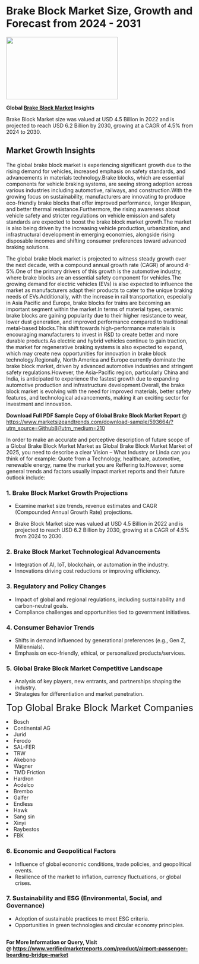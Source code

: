 <H1>Brake Block Market Size, Growth and Forecast from 2024 - 2031</H1><img class="aligncenter size-medium wp-image-584254" src="https://thirdeyenews.in/wp-content/uploads/2024/09/Global-Market-Research-300x168.jpeg" alt="" width="300" height="168" /><p><strong>Global&nbsp;<a href="https://www.marketsizeandtrends.com/download-sample/593664/?utm_source=Github8j?utm_medium=210">Brake Block Market</a> Insights</strong></p><p>Brake Block Market size was valued at USD 4.5 Billion in 2022 and is projected to reach USD 6.2 Billion by 2030, growing at a CAGR of 4.5% from 2024 to 2030.</p><p><h2>Market Growth Insights</h2> <p>The global brake block market is experiencing significant growth due to the rising demand for vehicles, increased emphasis on safety standards, and advancements in materials technology.Brake blocks, which are essential components for vehicle braking systems, are seeing strong adoption across various industries including automotive, railways, and construction.With the growing focus on sustainability, manufacturers are innovating to produce eco-friendly brake blocks that offer improved performance, longer lifespan, and better thermal resistance.Furthermore, the rising awareness about vehicle safety and stricter regulations on vehicle emission and safety standards are expected to boost the brake block market growth.The market is also being driven by the increasing vehicle production, urbanization, and infrastructural development in emerging economies, alongside rising disposable incomes and shifting consumer preferences toward advanced braking solutions.</p> <p>The global brake block market is projected to witness steady growth over the next decade, with a compound annual growth rate (CAGR) of around 4-5%.One of the primary drivers of this growth is the automotive industry, where brake blocks are an essential safety component for vehicles.The growing demand for electric vehicles (EVs) is also expected to influence the market as manufacturers adapt their products to cater to the unique braking needs of EVs.Additionally, with the increase in rail transportation, especially in Asia Pacific and Europe, brake blocks for trains are becoming an important segment within the market.In terms of material types, ceramic brake blocks are gaining popularity due to their higher resistance to wear, lower dust generation, and improved performance compared to traditional metal-based blocks.This shift towards high-performance materials is encouraging manufacturers to invest in R&D to create better and more durable products.As electric and hybrid vehicles continue to gain traction, the market for regenerative braking systems is also expected to expand, which may create new opportunities for innovation in brake block technology.Regionally, North America and Europe currently dominate the brake block market, driven by advanced automotive industries and stringent safety regulations.However, the Asia-Pacific region, particularly China and India, is anticipated to experience the fastest growth due to expanding automotive production and infrastructure development.Overall, the brake block market is evolving with the need for improved materials, better safety features, and technological advancements, making it an exciting sector for investment and innovation.</p> <p><span class=""><strong>Download Full PDF Sample Copy of Global Brake Block Market Report</strong> @ <a href="https://www.marketsizeandtrends.com/download-sample/593664/?utm_source=Github8j?utm_medium=210" target="_blank">https://www.marketsizeandtrends.com/download-sample/593664/?utm_source=Github8j?utm_medium=210</a></span></p><p>In order to make an accurate and perceptive description of future scope of a Global&nbsp;Brake Block Market Market as Global&nbsp;Brake Block Market Market of 2025, you need to describe a clear Vision &ndash; What Industry or Linda can you think of for example: Quote from a Technology, healthcare, automotive, renewable energy, name the market you are Reffering to.However, some general trends and factors usually impact market reports and their future outlook include:</p><h3>1.&nbsp;<strong>Brake Block Market Growth Projections</strong></h3><ul><li>Examine market size trends, revenue estimates and CAGR (Compounded Annual Growth Rate) projections.</li><li><p>Brake Block Market size was valued at USD 4.5 Billion in 2022 and is projected to reach USD 6.2 Billion by 2030, growing at a CAGR of 4.5% from 2024 to 2030.</p></li></ul><h3>2.&nbsp;<strong>Brake Block Market Technological Advancements</strong></h3><ul><li>Integration of AI, IoT, blockchain, or automation in the industry.</li><li>Innovations driving cost reductions or improving efficiency.</li></ul><h3>3.&nbsp;<strong>Regulatory and Policy Changes</strong></h3><ul><li>Impact of global and regional regulations, including sustainability and carbon-neutral goals.</li><li>Compliance challenges and opportunities tied to government initiatives.</li></ul><h3>4.&nbsp;<strong>Consumer Behavior Trends</strong></h3><ul><li>Shifts in demand influenced by generational preferences (e.g., Gen Z, Millennials).</li><li>Emphasis on eco-friendly, ethical, or personalized products/services.</li></ul><h3>5.&nbsp;<strong>Global Brake Block Market Competitive Landscape</strong></h3><ul><li>Analysis of key players, new entrants, and partnerships shaping the industry.</li><li>Strategies for differentiation and market penetration.</li></ul><p data-pm-slice="1 1 []"><span style="color: inherit; font-family: inherit; font-size: 25px;">Top Global Brake Block Market Companies</span></p><div class="" data-test-id=""><p><li>Bosch</li><li> Continental AG</li><li> Jurid</li><li> Ferodo</li><li> SAL-FER</li><li> TRW</li><li> Akebono</li><li> Wagner</li><li> TMD Friction</li><li> Hardron</li><li> Acdelco</li><li> Brembo</li><li> Galfer</li><li> Endless</li><li> Hawk</li><li> Sang sin</li><li> Xinyi</li><li> Raybestos</li><li> FBK</li></p></div><h3>6.&nbsp;<strong>Economic and Geopolitical Factors</strong></h3><ul><li>Influence of global economic conditions, trade policies, and geopolitical events.</li><li>Resilience of the market to inflation, currency fluctuations, or global crises.</li></ul><h3>7.&nbsp;<strong>Sustainability and ESG (Environmental, Social, and Governance)</strong></h3><ul><li>Adoption of sustainable practices to meet ESG criteria.</li><li>Opportunities in green technologies and circular economy principles.</li></ul><h2><strong style="font-size: 14px;">For More Information or Query, Visit @&nbsp;</strong><a style="background-color: #ffffff; font-size: 14px;" href="https://www.marketsizeandtrends.com/report/brake-block-market/" target="_blank">https://www.verifiedmarketreports.com/product/airport-passenger-boarding-bridge-market</a></h2>